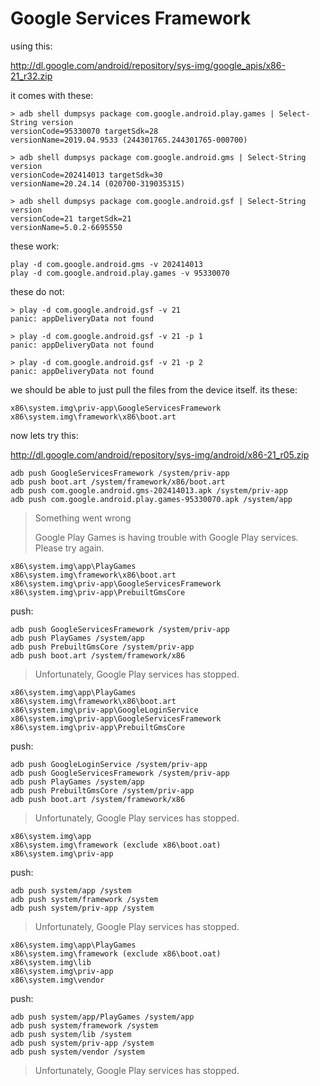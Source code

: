 # Google Services Framework

using this:

<http://dl.google.com/android/repository/sys-img/google_apis/x86-21_r32.zip>

it comes with these:

~~~
> adb shell dumpsys package com.google.android.play.games | Select-String version
versionCode=95330070 targetSdk=28
versionName=2019.04.9533 (244301765.244301765-000700)

> adb shell dumpsys package com.google.android.gms | Select-String version
versionCode=202414013 targetSdk=30
versionName=20.24.14 (020700-319035315)

> adb shell dumpsys package com.google.android.gsf | Select-String version
versionCode=21 targetSdk=21
versionName=5.0.2-6695550
~~~

these work:

~~~
play -d com.google.android.gms -v 202414013
play -d com.google.android.play.games -v 95330070
~~~

these do not:

~~~
> play -d com.google.android.gsf -v 21
panic: appDeliveryData not found

> play -d com.google.android.gsf -v 21 -p 1
panic: appDeliveryData not found

> play -d com.google.android.gsf -v 21 -p 2
panic: appDeliveryData not found
~~~

we should be able to just pull the files from the device itself. its these:

~~~
x86\system.img\priv-app\GoogleServicesFramework
x86\system.img\framework\x86\boot.art
~~~

now lets try this:

<http://dl.google.com/android/repository/sys-img/android/x86-21_r05.zip>

~~~
adb push GoogleServicesFramework /system/priv-app
adb push boot.art /system/framework/x86/boot.art
adb push com.google.android.gms-202414013.apk /system/priv-app
adb push com.google.android.play.games-95330070.apk /system/app
~~~

> Something went wrong
>
> Google Play Games is having trouble with Google Play services. Please try
> again.

~~~
x86\system.img\app\PlayGames
x86\system.img\framework\x86\boot.art
x86\system.img\priv-app\GoogleServicesFramework
x86\system.img\priv-app\PrebuiltGmsCore
~~~

push:

~~~
adb push GoogleServicesFramework /system/priv-app
adb push PlayGames /system/app
adb push PrebuiltGmsCore /system/priv-app
adb push boot.art /system/framework/x86
~~~

> Unfortunately, Google Play services has stopped.

~~~
x86\system.img\app\PlayGames
x86\system.img\framework\x86\boot.art
x86\system.img\priv-app\GoogleLoginService
x86\system.img\priv-app\GoogleServicesFramework
x86\system.img\priv-app\PrebuiltGmsCore
~~~

push:

~~~
adb push GoogleLoginService /system/priv-app
adb push GoogleServicesFramework /system/priv-app
adb push PlayGames /system/app
adb push PrebuiltGmsCore /system/priv-app
adb push boot.art /system/framework/x86
~~~

> Unfortunately, Google Play services has stopped.

~~~
x86\system.img\app
x86\system.img\framework (exclude x86\boot.oat)
x86\system.img\priv-app
~~~

push:

~~~
adb push system/app /system
adb push system/framework /system
adb push system/priv-app /system
~~~

> Unfortunately, Google Play services has stopped.

~~~
x86\system.img\app\PlayGames
x86\system.img\framework (exclude x86\boot.oat)
x86\system.img\lib
x86\system.img\priv-app
x86\system.img\vendor
~~~

push:

~~~
adb push system/app/PlayGames /system/app
adb push system/framework /system
adb push system/lib /system
adb push system/priv-app /system
adb push system/vendor /system
~~~

> Unfortunately, Google Play services has stopped.
